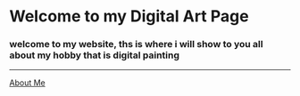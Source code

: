 # Welcome to my Digital Art Page
### welcome to my website, ths is where i will show to you all about my hobby that is digital painting
---
[About Me](yleonamarieabrera.github.io/about_me)
